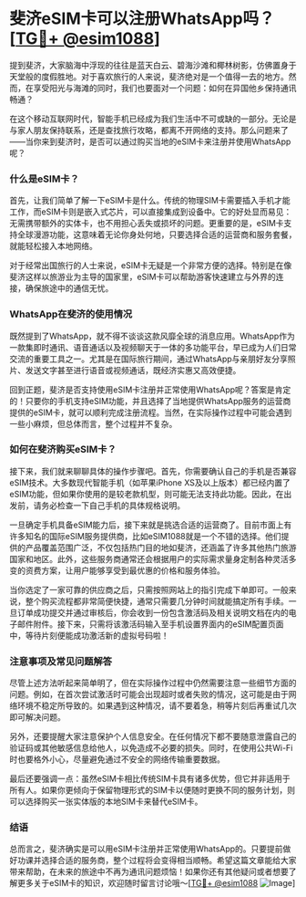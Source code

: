 # 斐济eSIM卡可以注册WhatsApp吗？[[TG💪+ @esim1088](https://t.me/s/esim1088)]

提到斐济，大家脑海中浮现的往往是蓝天白云、碧海沙滩和椰林树影，仿佛置身于天堂般的度假胜地。对于喜欢旅行的人来说，斐济绝对是一个值得一去的地方。然而，在享受阳光与海滩的同时，我们也要面对一个问题：如何在异国他乡保持通讯畅通？

在这个移动互联网时代，智能手机已经成为我们生活中不可或缺的一部分。无论是与家人朋友保持联系，还是查找旅行攻略，都离不开网络的支持。那么问题来了——当你来到斐济时，是否可以通过购买当地的eSIM卡来注册并使用WhatsApp呢？

### 什么是eSIM卡？

首先，让我们简单了解一下eSIM卡是什么。传统的物理SIM卡需要插入手机才能工作，而eSIM卡则是嵌入式芯片，可以直接集成到设备中。它的好处显而易见：无需携带额外的实体卡，也不用担心丢失或损坏的问题。更重要的是，eSIM卡支持全球漫游功能，这意味着无论你身处何地，只要选择合适的运营商和服务套餐，就能轻松接入本地网络。

对于经常出国旅行的人士来说，eSIM卡无疑是一个非常方便的选择。特别是在像斐济这样以旅游业为主导的国家里，eSIM卡可以帮助游客快速建立与外界的连接，确保旅途中的通信无忧。

### WhatsApp在斐济的使用情况

既然提到了WhatsApp，就不得不谈谈这款风靡全球的消息应用。WhatsApp作为一款集即时通讯、语音通话以及视频聊天于一体的多功能平台，早已成为人们日常交流的重要工具之一。尤其是在国际旅行期间，通过WhatsApp与亲朋好友分享照片、发送文字甚至进行语音或视频通话，既经济实惠又高效便捷。

回到正题，斐济是否支持使用eSIM卡注册并正常使用WhatsApp呢？答案是肯定的！只要你的手机支持eSIM功能，并且选择了当地提供WhatsApp服务的运营商提供的eSIM卡，就可以顺利完成注册流程。当然，在实际操作过程中可能会遇到一些小麻烦，但总体而言，整个过程并不复杂。

### 如何在斐济购买eSIM卡？

接下来，我们就来聊聊具体的操作步骤吧。首先，你需要确认自己的手机是否兼容eSIM技术。大多数现代智能手机（如苹果iPhone XS及以上版本）都已经内置了eSIM功能，但如果你使用的是较老款机型，则可能无法支持此功能。因此，在出发前，请务必检查一下自己手机的具体规格说明。

一旦确定手机具备eSIM能力后，接下来就是挑选合适的运营商了。目前市面上有许多知名的国际eSIM服务提供商，比如eSIM1088就是一个不错的选择。他们提供的产品覆盖范围广泛，不仅包括热门目的地如斐济，还涵盖了许多其他热门旅游国家和地区。此外，这些服务商通常还会根据用户的实际需求量身定制各种灵活多变的资费方案，让用户能够享受到最优惠的价格和服务体验。

当你选定了一家可靠的供应商之后，只需按照网站上的指引完成下单即可。一般来说，整个购买流程都非常简便快捷，通常只需要几分钟时间就能搞定所有手续。一旦订单成功提交并通过审核后，你会收到一份包含激活码及相关说明文档在内的电子邮件附件。接下来，只需将该激活码输入至手机设置界面内的eSIM配置页面中，等待片刻便能成功激活新的虚拟号码啦！

### 注意事项及常见问题解答

尽管上述方法听起来简单明了，但在实际操作过程中仍然需要注意一些细节方面的问题。例如，在首次尝试激活时可能会出现超时或者失败的情况，这可能是由于网络环境不稳定所导致的。如果遇到这种情况，请不要着急，稍等片刻后再重试几次即可解决问题。

另外，还要提醒大家注意保护个人信息安全。在任何情况下都不要随意泄露自己的验证码或其他敏感信息给他人，以免造成不必要的损失。同时，在使用公共Wi-Fi时也要格外小心，尽量避免通过不安全的网络传输重要数据。

最后还要强调一点：虽然eSIM卡相比传统SIM卡具有诸多优势，但它并非适用于所有人。如果你更倾向于保留物理形式的SIM卡以便随时更换不同的服务计划，则可以选择购买一张实体版的本地SIM卡来替代eSIM卡。

### 结语

总而言之，斐济确实是可以用eSIM卡注册并正常使用WhatsApp的。只要提前做好功课并选择合适的服务商，整个过程将会变得相当顺畅。希望这篇文章能给大家带来帮助，在未来的旅途中不再为通讯问题烦恼！如果你还有其他疑问或者想要了解更多关于eSIM卡的知识，欢迎随时留言讨论哦～[[TG💪+ @esim1088](https://t.me/s/esim1088) ![Image](https://i.postimg.cc/4NQfJmqS/Snipaste-2025-05-13-00-14-12.png)]